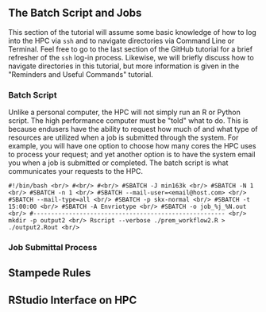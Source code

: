 ## The Batch Script and Jobs

This section of the tutorial will assume some basic knowledge of how to log into the HPC via `ssh` and to navigate directories via Command Line or Terminal. Feel free to go to the last section of the GitHub tutorial for a brief refresher of the `ssh` log-in process. Likewise, we will briefly discuss how to navigate directories in this tutorial, but more information is given in the "Reminders and Useful Commands" tutorial. 

### Batch Script

Unlike a personal computer, the HPC will not simply run an R or Python script. The high performance computer must be "told" what to do. This is because endusers have the ability to request how much of and what type of resources are utilized when a job is submitted through the system. For example, you will have one option to choose how many cores the HPC uses to process your request; and yet another option is to have the system email you when a job is submitted or completed. The batch script is what communicates your requests to the HPC.

`
#!/bin/bash <br/>
#<br/>
#<br/>
#SBATCH -J min163k <br/>
#SBATCH -N 1 <br/>
#SBATCH -n 1 <br/>
#SBATCH --mail-user=<email@host.com> <br/>
#SBATCH --mail-type=all <br/>
#SBATCH -p skx-normal <br/>
#SBATCH -t 15:00:00 <br/>
#SBATCH -A Envriotype <br/>
#SBATCH -o job_%j_%N.out <br/>
#------------------------------------------------------ <br/>
mkdir -p output2 <br/>
Rscript --verbose ./prem_workflow2.R > ./output2.Rout <br/>
`

### Job Submittal Process

## Stampede Rules

## RStudio Interface on HPC
